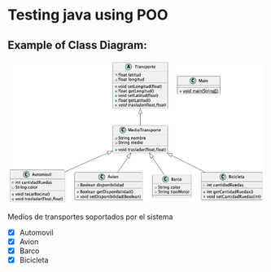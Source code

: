 # Testing java using POO

## Example of Class Diagram:

![class_diagram.png](class_diagram.png)

Medios de transportes soportados por el sistema
- [x] Automovil 
- [x] Avion 
- [x] Barco
- [x] Bicicleta

